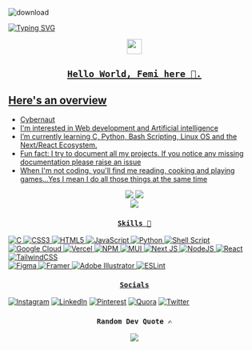 
![download](https://github.com/Stanwukong/Stanwukong/assets/111810384/0d3a196b-1d9a-47a2-88b6-f146ed36df32)


<a href="https://git.io/typing-svg"><img src="https://readme-typing-svg.demolab.com?font=Monospace&weight=900&size=30&pause=1000&center=true&vCenter=true&random=false&width=435&lines=Hello+Space" alt="Typing SVG" />


<div align="center">
  <img src="https://emojis.slackmojis.com/emojis/images/1593555389/9579/blob_excited.gif?1593555389" width="30"/>
  <h2>

    Hello World, Femi here 🦍.

  </h2>
</div>

 <!-- **irsayvid/irsayvid** is a ✨ _special_ ✨ repository because its `README.md` (this file) appears on your GitHub profile. -->


## Here's an overview
- Cybernaut
- I'm interested in Web development and Artificial intelligence
- I’m currently learning C, Python, Bash Scripting, Linux OS and the Next/React Ecosystem.
- Fun fact: I try to document all my projects. If you notice any missing documentation please raise an issue
- When I'm not coding, you'll find me reading, cooking and playing games...Yes I mean I do all those things at the same time


<div align="center">
  <img src="http://github-profile-summary-cards.vercel.app/api/cards/stats?username=stanwukong&theme=github_dark">
  <img src="http://github-profile-summary-cards.vercel.app/api/cards/most-commit-language?username=stanwukong&theme=github_dark">
</div>


<div align="center">
  <img src="https://github-readme-streak-stats.herokuapp.com/?user=stanwukong&theme=github_dark&hide_border=true">
</div>

<div align="center">
  <h3>
    
    Skills 💪
    
  </h3>
</div>

![C](https://img.shields.io/badge/c-%2300599C.svg?style=for-the-badge&logo=c&logoColor=white) 
![CSS3](https://img.shields.io/badge/css3-%231572B6.svg?style=for-the-badge&logo=css3&logoColor=white) 
![HTML5](https://img.shields.io/badge/html5-%23E34F26.svg?style=for-the-badge&logo=html5&logoColor=white) 
![JavaScript](https://img.shields.io/badge/javascript-%23323330.svg?style=for-the-badge&logo=javascript&logoColor=%23F7DF1E) 
![Python](https://img.shields.io/badge/python-3670A0?style=for-the-badge&logo=python&logoColor=ffdd54) 
![Shell Script](https://img.shields.io/badge/shell_script-%23121011.svg?style=for-the-badge&logo=gnu-bash&logoColor=white) ![Google Cloud](https://img.shields.io/badge/Google%20Cloud-%234285F4.svg?style=for-the-badge&logo=google-cloud&logoColor=white) 
![Vercel](https://img.shields.io/badge/vercel-%23000000.svg?style=for-the-badge&logo=vercel&logoColor=white) 
![NPM](https://img.shields.io/badge/NPM-%23000000.svg?style=for-the-badge&logo=npm&logoColor=white) 
![MUI](https://img.shields.io/badge/MUI-%230081CB.svg?style=for-the-badge&logo=material-ui&logoColor=white) 
![Next JS](https://img.shields.io/badge/Next-black?style=for-the-badge&logo=next.js&logoColor=white) 
![NodeJS](https://img.shields.io/badge/node.js-6DA55F?style=for-the-badge&logo=node.js&logoColor=white) 
![React](https://img.shields.io/badge/react-%2320232a.svg?style=for-the-badge&logo=react&logoColor=%2361DAFB) 
![TailwindCSS](https://img.shields.io/badge/tailwindcss-%2338B2AC.svg?style=for-the-badge&logo=tailwind-css&logoColor=white)	
![Figma](https://img.shields.io/badge/figma-%23F24E1E.svg?style=for-the-badge&logo=figma&logoColor=white) 
![Framer](https://img.shields.io/badge/Framer-black?style=for-the-badge&logo=framer&logoColor=blue) 
![Adobe Illustrator](https://img.shields.io/badge/adobeillustrator-%23FF9A00.svg?style=for-the-badge&logo=adobeillustrator&logoColor=white) 
![ESLint](https://img.shields.io/badge/ESLint-4B3263?style=for-the-badge&logo=eslint&logoColor=white)


<div align="center">
  <h3>
    
    Socials
    
  </h3>
</div>

[![Instagram](https://img.shields.io/badge/Instagram-%23E4405F.svg?logo=Instagram&logoColor=white)](https://instagram.com/not_femi) [![LinkedIn](https://img.shields.io/badge/LinkedIn-%230077B5.svg?logo=linkedin&logoColor=white)](https://linkedin.com/in/stanwukong) [![Pinterest](https://img.shields.io/badge/Pinterest-%23E60023.svg?logo=Pinterest&logoColor=white)](https://pinterest.com/Notfemi) [![Quora](https://img.shields.io/badge/Quora-%23B92B27.svg?logo=Quora&logoColor=white)](https://quora.com/profile/stan-wukong) [![Twitter](https://img.shields.io/badge/Twitter-%231DA1F2.svg?logo=Twitter&logoColor=white)](https://twitter.com/not_femi) 

<div align="center">
  <h3>
    
    Random Dev Quote ✍️
    
  </h3>
</div>

<div align="center">
  <img src="https://quotes-github-readme.vercel.app/api?type=horizontal&theme=github_dark">
</div>


